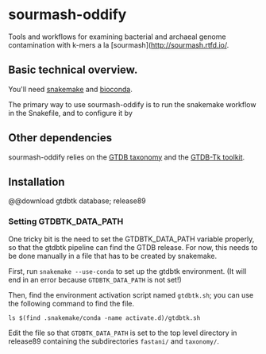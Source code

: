 # sourmash-oddify

Tools and workflows for examining bacterial and archaeal genome contamination
with k-mers a la [sourmash](http://sourmash.rtfd.io/.

## Basic technical overview.

You'll need [snakemake](https://snakemake.readthedocs.io/en/stable/)
and [bioconda](https://bioconda.github.io/).

The primary way to use sourmash-oddify is to run the snakemake
workflow in the Snakefile, and to configure it by

## Other dependencies

sourmash-oddify relies on the [GTDB
taxonomy](https://www.biorxiv.org/content/10.1101/256800v2) and the
[GTDB-Tk toolkit](https://github.com/Ecogenomics/GtdbTk).

## Installation

@@download gtdbtk database; release89

### Setting GTDBTK_DATA_PATH

One tricky bit is the need to set the GTDBTK_DATA_PATH variable
properly, so that the gtdbtk pipeline can find the GTDB release.  For
now, this needs to be done manually in a file that has to be created
by snakemake.

First, run `snakemake --use-conda` to set up the gtdbtk environment.
(It will end in an error because `GTDBTK_DATA_PATH` is not set!)

Then, find the environment activation script named `gtdbtk.sh`; you can
use the following command to find the file.

`ls $(find .snakemake/conda -name activate.d)/gtdbtk.sh`

Edit the file so that `GTDBTK_DATA_PATH` is set to the top level directory
in release89 containing the subdirectories `fastani/` and `taxonomy/`.

